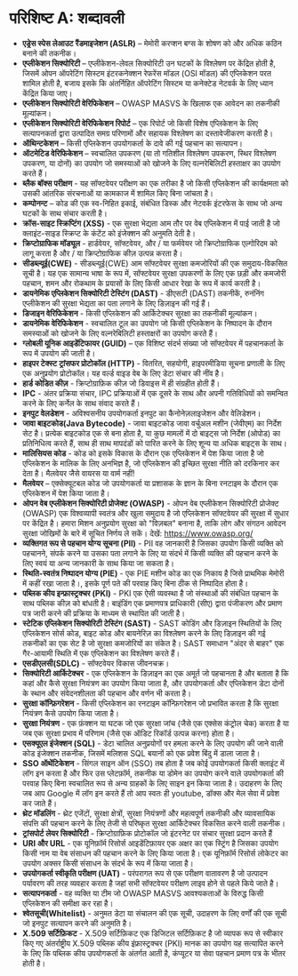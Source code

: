 # परिशिष्ट A: शब्दावली

- **एड्रेस स्पेस लेआउट रैंडमाइजेशन (ASLR)** – मेमोरी करप्शन बग्स के शोषण को और अधिक कठिन बनाने की तकनीक।
- **एप्लीकेशन सिक्योरिटी** – एप्लीकेशन-लेवल सिक्योरिटी उन घटकों के विश्लेषण पर केंद्रित होती है, जिसमें ओपन ऑपरेटिंग सिस्टम इंटरकनेक्शन रेफरेंस मॉडल (OSI मॉडल) की एप्लिकेशन परत शामिल होती है, बजाय इसके कि अंतर्निहित ऑपरेटिंग सिस्टम या कनेक्टेड नेटवर्क के लिए ध्यान केंद्रित किया जाए।
- **एप्लीकेशन सिक्योरिटी वेरिफिकेशन** – OWASP MASVS के खिलाफ एक आवेदन का तकनीकी मूल्यांकन।
- **एप्लीकेशन सिक्योरिटी वेरिफिकेशन रिपोर्ट** – एक रिपोर्ट जो किसी विशेष एप्लिकेशन के लिए सत्यापनकर्ता द्वारा उत्पादित समग्र परिणामों और सहायक विश्लेषण का दस्तावेजीकरण करती है।
- **ऑथिन्टकेशन** – किसी एप्लिकेशन उपयोगकर्ता के दावे की गई पहचान का सत्यापन।
- **ऑटमेटिड वेरिफिकेशन** – स्वचालित उपकरण (या तो गतिशील विश्लेषण उपकरण, स्थिर विश्लेषण उपकरण, या दोनों) का उपयोग जो समस्याओं को खोजने के लिए वल्नरेबिलिटी हस्ताक्षर का उपयोग करते हैं।
- **ब्लैक बॉक्स परीक्षण** - यह सॉफ्टवेयर परीक्षण का एक तरीका है जो किसी एप्लिकेशन की कार्यक्षमता को उसकी आंतरिक संरचनाओं या कामकाज में शामिल किए बिना जांचता है।
- **कम्पोनन्ट** – कोड की एक स्व-निहित इकाई, संबंधित डिस्क और नेटवर्क इंटरफेस के साथ जो अन्य घटकों के साथ संचार करती है।
- **क्रॉस-साइट स्क्रिप्टिंग (XSS)** - एक सुरक्षा भेद्यता आम तौर पर वेब एप्लिकेशन में पाई जाती है जो क्लाइंट-साइड स्क्रिप्ट के कंटेंट को इंजेक्शन की अनुमति देती है।
- **क्रिप्टोग्राफिक मॉड्यूल** - हार्डवेयर, सॉफ्टवेयर, और / या फर्मवेयर जो क्रिप्टोग्राफिक एल्गोरिदम को लागू करता है और / या क्रिप्टोग्राफिक कीज़ उत्पन्न करता है।
- **सीडब्ल्यूई(CWE)** - सीडब्ल्यूई(CWE) आम सॉफ्टवेयर सुरक्षा कमजोरियों की एक समुदाय-विकसित सूची है। यह एक सामान्य भाषा के रूप में, सॉफ्टवेयर सुरक्षा उपकरणों के लिए एक छड़ी और कमजोरी पहचान, शमन और रोकथाम के प्रयासों के लिए किसी आधार रेखा के रूप में कार्य करती है।
- **डायनेमिक एप्लिकेशन सिक्योरिटी टेस्टिंग (DAST)** - डीएसटी (DAST) तकनीकें, रुनंनिंग एप्लीकेशन की सुरक्षा भेद्यता का पता लगाने के लिए डिज़ाइन की गई हैं।
- **डिजाइन वेरिफिकेशन** - किसी एप्लिकेशन की आर्किटेक्चर सुरक्षा का तकनीकी मूल्यांकन।
- **डायनेमिक वेरिफिकेशन** - स्वचालित टूल का उपयोग जो किसी एप्लिकेशन के निष्पादन के दौरान समस्याओं को खोजने के लिए वल्नरेबिलिटी हस्ताक्षरों का उपयोग करते हैं।
- **ग्लोबली यूनिक आइडेंटिफायर (GUID)** – एक विशिष्ट संदर्भ संख्या जो सॉफ्टवेयर में पहचानकर्ता के रूप में उपयोग की जाती है।
- **हाइपर टेक्स्ट ट्रांसफर प्रोटोकॉल (HTTP)** - वितरित, सहयोगी, हाइपरमीडिया सूचना प्रणाली के लिए एक अनुप्रयोग प्रोटोकॉल। यह वर्ल्ड वाइड वेब के लिए डेटा संचार की नींव है।
- **हार्ड कोडित कीज़** - क्रिप्टोग्राफ़िक कीज़ जो डिवाइस में ही संग्रहीत होती हैं।
- **IPC** - अंतर प्रक्रिया संचार, IPC प्रक्रियाओं में एक दूसरे के साथ और अपनी गतिविधियों को समन्वित करने के लिए कर्नेल के साथ संवाद करते हैं।
- **इनपुट वेलडेशन** - अविश्वसनीय उपयोगकर्ता इनपुट का कैनोनेज़लाइजेशन और वेलिडेशन।
- **जावा बाइटकोड(Java Bytecode)** - जावा बाइटकोड जावा वर्चुअल मशीन (जेवीएम) का निर्देश सेट है। प्रत्येक बाइटकोड एक से बना होता है, या कुछ मामलों में दो बाइट्स जो निर्देश (ओपोड) का प्रतिनिधित्व करते हैं, साथ ही साथ मापदंडों को पारित करने के लिए शून्य या अधिक बाइट्स के साथ।
- **मालिसियस कोड** - कोड को इसके विकास के दौरान एक एप्लिकेशन में पेश किया जाता है जो एप्लिकेशन के मालिक के लिए अनभिज्ञ है, जो एप्लिकेशन की इच्छित सुरक्षा नीति को दरकिनार कर देता है। मैलवेयर जैसे वायरस या वार्म नहीं!
- **मैलवेयर** – एक्सेक्यूटबल कोड जो उपयोगकर्ता या प्रशासक के ज्ञान के बिना रनटाइम के दौरान एक एप्लिकेशन में पेश किया जाता है।
- **ओपन वेब एप्लीकेशन सिक्योरिटी प्रोजेक्ट (OWASP)** - ओपन वेब एप्लीकेशन सिक्योरिटी प्रोजेक्ट (OWASP) एक विश्वव्यापी स्वतंत्र और खुला समुदाय है जो एप्लिकेशन सॉफ्टवेयर की सुरक्षा में सुधार पर केंद्रित है। हमारा मिशन अनुप्रयोग सुरक्षा को "विज़बल" बनाना है, ताकि लोग और संगठन आवेदन सुरक्षा जोखिमों के बारे में सूचित निर्णय ले सकें। देखें: <https://www.owasp.org/>
- **व्यक्तिगत रूप से पहचान योग्य सूचना (PII)** - PII वह जानकारी है जिसका उपयोग किसी व्यक्ति को पहचानने, संपर्क करने या उसका पता लगाने के लिए या संदर्भ में किसी व्यक्ति की पहचान करने के लिए स्वयं या अन्य जानकारी के साथ किया जा सकता है।
- **स्थिति-स्वतंत्र निष्पादन योग्य (PIE)** - एक PIE मशीन कोड का एक निकाय है जिसे प्राथमिक मेमोरी में कहीं रखा जाता है।, इसके पूर्ण पते की परवाह किए बिना ठीक से निष्पादित होता है।
- **पब्लिक कीय इन्फ्रास्ट्रक्चर (PKI)** - PKI एक ऐसी व्यवस्था है जो संस्थाओं की संबंधित पहचान के साथ पब्लिक कीज़ को बांधती है। बाइंडिंग एक प्रमाणपत्र प्राधिकारी (सीए) द्वारा पंजीकरण और प्रमाण पत्र जारी करने की प्रक्रिया के माध्यम से स्थापित की जाती है।
- **स्टेटिक एप्लिकेशन सिक्योरिटी टेस्टिंग (SAST)** - SAST कोडिंग और डिज़ाइन स्थितियों के लिए एप्लिकेशन सोर्स कोड, बाइट कोड और बायनेरिज़ का विश्लेषण करने के लिए डिज़ाइन की गई तकनीकों का एक सेट है जो सुरक्षा कमजोरियों का संकेत है। SAST समाधान "अंदर से बाहर" एक गैर-आयामी स्थिति में एक एप्लिकेशन का विश्लेषण करते हैं।
- **एसडीएलसी(SDLC)** - सॉफ्टवेयर विकास जीवनचक्र।
- **सिक्योरिटी आर्किटेक्चर** - एक एप्लिकेशन के डिज़ाइन का एक अमूर्त जो पहचानता है और बताता है कि कहां और कैसे सुरक्षा नियंत्रण का उपयोग किया जाता है, और उपयोगकर्ता और एप्लिकेशन डेटा दोनों के स्थान और संवेदनशीलता की पहचान और वर्णन भी करता है।
- **सुरक्षा कॉन्फ़िगरेशन** - किसी एप्लिकेशन का रनटाइम कॉन्फ़िगरेशन जो प्रभावित करता है कि सुरक्षा नियंत्रण कैसे उपयोग किया जाता है।
- **सुरक्षा नियंत्रण** - एक फ़ंक्शन या घटक जो एक सुरक्षा जांच (जैसे एक एक्सेस कंट्रोल चेक) करता है या जब एक सुरक्षा प्रभाव में परिणाम (जैसे एक ऑडिट रिकॉर्ड उत्पन्न करना) होता है।
- **एसक्यूएल इंजेक्शन (SQL)** - डेटा चालित अनुप्रयोगों पर हमला करने के लिए उपयोग की जाने वाली कोड इंजेक्शन तकनीक, जिसमें मलिशस SQL बयानों को एक प्रवेश बिंदु में डाला जाता है।
- **SSO ऑथेंटिकेशन** - सिंगल साइन ऑन (SSO) तब होता है जब कोई उपयोगकर्ता किसी क्लाइंट में लॉग इन करता है और फिर उस प्लेटफ़ॉर्म, तकनीक या डोमेन का उपयोग करने वाले उपयोगकर्ता की परवाह किए बिना स्वचालित रूप से अन्य ग्राहकों के लिए साइन इन किया जाता है। उदाहरण के लिए जब आप Google में लॉग इन करते हैं तो आप स्वतः ही youtube, डॉक्स और मेल सेवा में प्रवेश कर जाते हैं।
- **थ्रेट मॉडलिंग** - थ्रेट एजेंटों, सुरक्षा क्षेत्रों, सुरक्षा नियंत्रणों और महत्वपूर्ण तकनीकी और व्यावसायिक संपत्ति की पहचान करने के लिए तेजी से परिष्कृत सुरक्षा आर्किटेक्चर विकसित करने वाली तकनीक।
- **ट्रांसपोर्ट लेयर सिक्योरिटी** - क्रिप्टोग्राफ़िक प्रोटोकॉल जो इंटरनेट पर संचार सुरक्षा प्रदान करते हैं
- **URI और URL** - एक यूनिफ़ॉर्म रिसोर्स आइडेंटिफ़ायर एक अक्षर का एक स्ट्रिंग है जिसका उपयोग किसी नाम या वेब संसाधन की पहचान करने के लिए किया जाता है। एक यूनिफ़ॉर्म रिसोर्स लोकेटर का उपयोग अक्सर किसी संसाधन के संदर्भ के रूप में किया जाता है।
- **उपयोगकर्ता स्वीकृति परीक्षण (UAT)** - परंपरागत रूप से एक परीक्षण वातावरण है जो उत्पादन पर्यावरण की तरह व्यवहार करता है जहां सभी सॉफ्टवेयर परीक्षण लाइव होने से पहले किये जाते है।
- **सत्यापनकर्ता** - वह व्यक्ति या टीम जो OWASP MASVS आवश्यकताओं के विरुद्ध किसी एप्लिकेशन की समीक्षा कर रहा है।
- **श्वेतसूची(Whitelist)** - अनुमत डेटा या संचालन की एक सूची, उदाहरण के लिए वर्णों की एक सूची जो इनपुट सत्यापन करने की अनुमति है।
- **X.509 सर्टिफ़िकट** - X.509 सर्टिफ़िकट एक डिजिटल सर्टिफ़िकट है जो व्यापक रूप से स्वीकार किए गए अंतर्राष्ट्रीय X.509 पब्लिक कीय इंफ्रास्ट्रक्चर (PKI) मानक का उपयोग यह सत्यापित करने के लिए कि पब्लिक कीय उपयोगकर्ता के अंतर्गत आती है, कंप्यूटर या सेवा पहचान प्रमाण पत्र के भीतर होती है।
